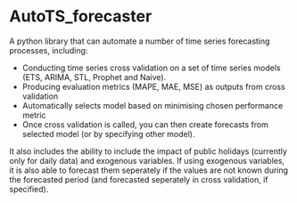 # AutoTS_forecaster

A python library that can automate a number of time series forecasting processes, including:

- Conducting time series cross validation on a set of time series models (ETS, ARIMA, STL, Prophet and Naive).
- Producing evaluation metrics (MAPE, MAE, MSE) as outputs from cross validation
- Automatically selects model based on minimising chosen performance metric
- Once cross validation is called, you can then create forecasts from selected model (or by specifying other model).

It also includes the ability to include the impact of public holidays (currently only for daily data) and exogenous variables. If using exogenous variables, it is also able to forecast them seperately if the values are not known during the forecasted period (and forecasted seperately in cross validation, if specified).
